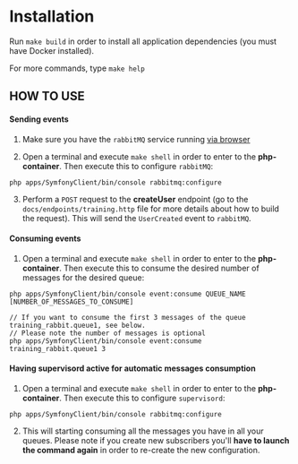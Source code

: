 # Installation
Run `make build` in order to install all application dependencies (you must have Docker installed).

For more commands, type `make help`

## HOW TO USE
#### Sending events
1. Make sure you have the `rabbitMQ` service running [via browser](http://localhost:15672)

2. Open a terminal and execute `make shell` in order to enter to the **php-container**. Then execute this to configure `rabbitMQ`:
```shell
php apps/SymfonyClient/bin/console rabbitmq:configure
```

3. Perform a `POST` request to the **createUser** endpoint (go to the `docs/endpoints/training.http` file for more details about how to build the request). This will send the `UserCreated` event to `rabbitMQ`.

#### Consuming events
1. Open a terminal and execute `make shell` in order to enter to the **php-container**. Then execute this to consume the desired number of messages for the desired queue:
```shell
php apps/SymfonyClient/bin/console event:consume QUEUE_NAME [NUMBER_OF_MESSAGES_TO_CONSUME]

// If you want to consume the first 3 messages of the queue training_rabbit.queue1, see below.
// Please note the number of messages is optional
php apps/SymfonyClient/bin/console event:consume training_rabbit.queue1 3
```

#### Having supervisord active for automatic messages consumption
1. Open a terminal and execute `make shell` in order to enter to the **php-container**. Then execute this to configure `supervisord`:
```shell
php apps/SymfonyClient/bin/console rabbitmq:configure
```

2. This will starting consuming all the messages you have in all your queues. Please note if you create new subscribers you'll **have to launch the command again** in order to re-create the new configuration.

